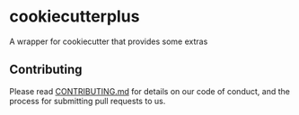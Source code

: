 # cookiecutterplus
A wrapper for cookiecutter that provides some extras

## Contributing
Please read [CONTRIBUTING.md](CONTRIBUTING.md) for details on our code of conduct, and the process for submitting pull requests to us.